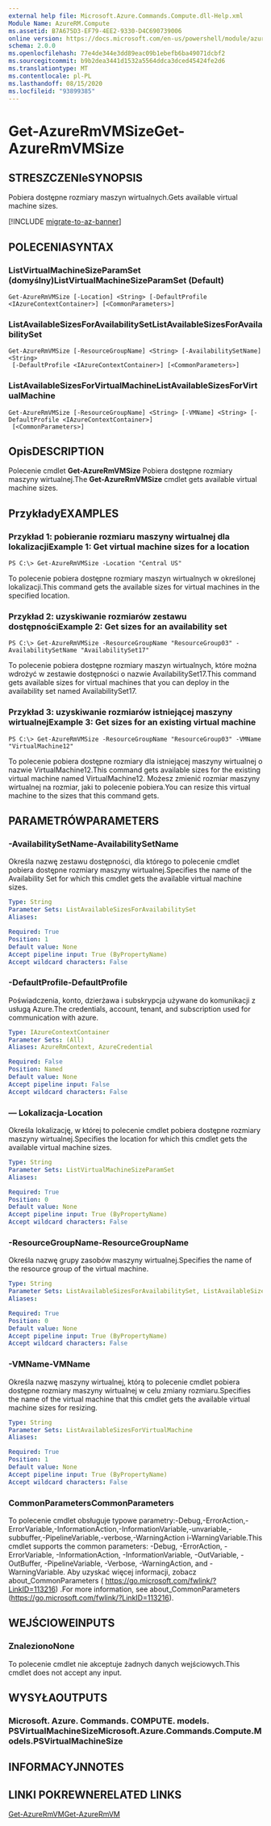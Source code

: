 ```yaml
---
external help file: Microsoft.Azure.Commands.Compute.dll-Help.xml
Module Name: AzureRM.Compute
ms.assetid: B7A675D3-EF79-4EE2-9330-D4C690739006
online version: https://docs.microsoft.com/en-us/powershell/module/azurerm.compute/get-azurermvmsize
schema: 2.0.0
ms.openlocfilehash: 77e4de344e3dd89eac09b1ebefb6ba49071dcbf2
ms.sourcegitcommit: b9b2dea3441d1532a5564ddca3dced45424fe2d6
ms.translationtype: MT
ms.contentlocale: pl-PL
ms.lasthandoff: 08/15/2020
ms.locfileid: "93899385"
---
```

# <span data-ttu-id="9536a-101">Get-AzureRmVMSize</span><span class="sxs-lookup"><span data-stu-id="9536a-101">Get-AzureRmVMSize</span></span>

## <span data-ttu-id="9536a-102">STRESZCZENIe</span><span class="sxs-lookup"><span data-stu-id="9536a-102">SYNOPSIS</span></span>
<span data-ttu-id="9536a-103">Pobiera dostępne rozmiary maszyn wirtualnych.</span><span class="sxs-lookup"><span data-stu-id="9536a-103">Gets available virtual machine sizes.</span></span>

[!INCLUDE [migrate-to-az-banner](../../includes/migrate-to-az-banner.md)]

## <span data-ttu-id="9536a-104">POLECENIA</span><span class="sxs-lookup"><span data-stu-id="9536a-104">SYNTAX</span></span>

### <span data-ttu-id="9536a-105">ListVirtualMachineSizeParamSet (domyślny)</span><span class="sxs-lookup"><span data-stu-id="9536a-105">ListVirtualMachineSizeParamSet (Default)</span></span>
```
Get-AzureRmVMSize [-Location] <String> [-DefaultProfile <IAzureContextContainer>] [<CommonParameters>]
```

### <span data-ttu-id="9536a-106">ListAvailableSizesForAvailabilitySet</span><span class="sxs-lookup"><span data-stu-id="9536a-106">ListAvailableSizesForAvailabilitySet</span></span>
```
Get-AzureRmVMSize [-ResourceGroupName] <String> [-AvailabilitySetName] <String>
 [-DefaultProfile <IAzureContextContainer>] [<CommonParameters>]
```

### <span data-ttu-id="9536a-107">ListAvailableSizesForVirtualMachine</span><span class="sxs-lookup"><span data-stu-id="9536a-107">ListAvailableSizesForVirtualMachine</span></span>
```
Get-AzureRmVMSize [-ResourceGroupName] <String> [-VMName] <String> [-DefaultProfile <IAzureContextContainer>]
 [<CommonParameters>]
```

## <span data-ttu-id="9536a-108">Opis</span><span class="sxs-lookup"><span data-stu-id="9536a-108">DESCRIPTION</span></span>
<span data-ttu-id="9536a-109">Polecenie cmdlet **Get-AzureRmVMSize** Pobiera dostępne rozmiary maszyny wirtualnej.</span><span class="sxs-lookup"><span data-stu-id="9536a-109">The **Get-AzureRmVMSize** cmdlet gets available virtual machine sizes.</span></span>

## <span data-ttu-id="9536a-110">Przykłady</span><span class="sxs-lookup"><span data-stu-id="9536a-110">EXAMPLES</span></span>

### <span data-ttu-id="9536a-111">Przykład 1: pobieranie rozmiaru maszyny wirtualnej dla lokalizacji</span><span class="sxs-lookup"><span data-stu-id="9536a-111">Example 1: Get virtual machine sizes for a location</span></span>
```
PS C:\> Get-AzureRmVMSize -Location "Central US"
```

<span data-ttu-id="9536a-112">To polecenie pobiera dostępne rozmiary maszyn wirtualnych w określonej lokalizacji.</span><span class="sxs-lookup"><span data-stu-id="9536a-112">This command gets the available sizes for virtual machines in the specified location.</span></span>

### <span data-ttu-id="9536a-113">Przykład 2: uzyskiwanie rozmiarów zestawu dostępności</span><span class="sxs-lookup"><span data-stu-id="9536a-113">Example 2: Get sizes for an availability set</span></span>
```
PS C:\> Get-AzureRmVMSize -ResourceGroupName "ResourceGroup03" -AvailabilitySetName "AvailabilitySet17"
```

<span data-ttu-id="9536a-114">To polecenie pobiera dostępne rozmiary maszyn wirtualnych, które można wdrożyć w zestawie dostępności o nazwie AvailabilitySet17.</span><span class="sxs-lookup"><span data-stu-id="9536a-114">This command gets available sizes for virtual machines that you can deploy in the availability set named AvailabilitySet17.</span></span>

### <span data-ttu-id="9536a-115">Przykład 3: uzyskiwanie rozmiarów istniejącej maszyny wirtualnej</span><span class="sxs-lookup"><span data-stu-id="9536a-115">Example 3: Get sizes for an existing virtual machine</span></span>
```
PS C:\> Get-AzureRmVMSize -ResourceGroupName "ResourceGroup03" -VMName "VirtualMachine12"
```

<span data-ttu-id="9536a-116">To polecenie pobiera dostępne rozmiary dla istniejącej maszyny wirtualnej o nazwie VirtualMachine12.</span><span class="sxs-lookup"><span data-stu-id="9536a-116">This command gets available sizes for the existing virtual machine named VirtualMachine12.</span></span>
<span data-ttu-id="9536a-117">Możesz zmienić rozmiar maszyny wirtualnej na rozmiar, jaki to polecenie pobiera.</span><span class="sxs-lookup"><span data-stu-id="9536a-117">You can resize this virtual machine to the sizes that this command gets.</span></span>

## <span data-ttu-id="9536a-118">PARAMETRÓW</span><span class="sxs-lookup"><span data-stu-id="9536a-118">PARAMETERS</span></span>

### <span data-ttu-id="9536a-119">-AvailabilitySetName</span><span class="sxs-lookup"><span data-stu-id="9536a-119">-AvailabilitySetName</span></span>
<span data-ttu-id="9536a-120">Określa nazwę zestawu dostępności, dla którego to polecenie cmdlet pobiera dostępne rozmiary maszyny wirtualnej.</span><span class="sxs-lookup"><span data-stu-id="9536a-120">Specifies the name of the Availability Set for which this cmdlet gets the available virtual machine sizes.</span></span>

```yaml
Type: String
Parameter Sets: ListAvailableSizesForAvailabilitySet
Aliases: 

Required: True
Position: 1
Default value: None
Accept pipeline input: True (ByPropertyName)
Accept wildcard characters: False
```

### <span data-ttu-id="9536a-121">-DefaultProfile</span><span class="sxs-lookup"><span data-stu-id="9536a-121">-DefaultProfile</span></span>
<span data-ttu-id="9536a-122">Poświadczenia, konto, dzierżawa i subskrypcja używane do komunikacji z usługą Azure.</span><span class="sxs-lookup"><span data-stu-id="9536a-122">The credentials, account, tenant, and subscription used for communication with azure.</span></span>

```yaml
Type: IAzureContextContainer
Parameter Sets: (All)
Aliases: AzureRmContext, AzureCredential

Required: False
Position: Named
Default value: None
Accept pipeline input: False
Accept wildcard characters: False
```

### <span data-ttu-id="9536a-123">— Lokalizacja</span><span class="sxs-lookup"><span data-stu-id="9536a-123">-Location</span></span>
<span data-ttu-id="9536a-124">Określa lokalizację, w której to polecenie cmdlet pobiera dostępne rozmiary maszyny wirtualnej.</span><span class="sxs-lookup"><span data-stu-id="9536a-124">Specifies the location for which this cmdlet gets the available virtual machine sizes.</span></span>

```yaml
Type: String
Parameter Sets: ListVirtualMachineSizeParamSet
Aliases: 

Required: True
Position: 0
Default value: None
Accept pipeline input: True (ByPropertyName)
Accept wildcard characters: False
```

### <span data-ttu-id="9536a-125">-ResourceGroupName</span><span class="sxs-lookup"><span data-stu-id="9536a-125">-ResourceGroupName</span></span>
<span data-ttu-id="9536a-126">Określa nazwę grupy zasobów maszyny wirtualnej.</span><span class="sxs-lookup"><span data-stu-id="9536a-126">Specifies the name of the resource group of the virtual machine.</span></span>

```yaml
Type: String
Parameter Sets: ListAvailableSizesForAvailabilitySet, ListAvailableSizesForVirtualMachine
Aliases: 

Required: True
Position: 0
Default value: None
Accept pipeline input: True (ByPropertyName)
Accept wildcard characters: False
```

### <span data-ttu-id="9536a-127">-VMName</span><span class="sxs-lookup"><span data-stu-id="9536a-127">-VMName</span></span>
<span data-ttu-id="9536a-128">Określa nazwę maszyny wirtualnej, którą to polecenie cmdlet pobiera dostępne rozmiary maszyny wirtualnej w celu zmiany rozmiaru.</span><span class="sxs-lookup"><span data-stu-id="9536a-128">Specifies the name of the virtual machine that this cmdlet gets the available virtual machine sizes for resizing.</span></span>

```yaml
Type: String
Parameter Sets: ListAvailableSizesForVirtualMachine
Aliases: 

Required: True
Position: 1
Default value: None
Accept pipeline input: True (ByPropertyName)
Accept wildcard characters: False
```

### <span data-ttu-id="9536a-129">CommonParameters</span><span class="sxs-lookup"><span data-stu-id="9536a-129">CommonParameters</span></span>
<span data-ttu-id="9536a-130">To polecenie cmdlet obsługuje typowe parametry:-Debug,-ErrorAction,-ErrorVariable,-InformationAction,-InformationVariable,-unvariable,-subbuffer,-PipelineVariable,-verbose,-WarningAction i-WarningVariable.</span><span class="sxs-lookup"><span data-stu-id="9536a-130">This cmdlet supports the common parameters: -Debug, -ErrorAction, -ErrorVariable, -InformationAction, -InformationVariable, -OutVariable, -OutBuffer, -PipelineVariable, -Verbose, -WarningAction, and -WarningVariable.</span></span> <span data-ttu-id="9536a-131">Aby uzyskać więcej informacji, zobacz about_CommonParameters ( https://go.microsoft.com/fwlink/?LinkID=113216) .</span><span class="sxs-lookup"><span data-stu-id="9536a-131">For more information, see about_CommonParameters (https://go.microsoft.com/fwlink/?LinkID=113216).</span></span>

## <span data-ttu-id="9536a-132">WEJŚCIOWE</span><span class="sxs-lookup"><span data-stu-id="9536a-132">INPUTS</span></span>

### <span data-ttu-id="9536a-133">Znaleziono</span><span class="sxs-lookup"><span data-stu-id="9536a-133">None</span></span>
<span data-ttu-id="9536a-134">To polecenie cmdlet nie akceptuje żadnych danych wejściowych.</span><span class="sxs-lookup"><span data-stu-id="9536a-134">This cmdlet does not accept any input.</span></span>

## <span data-ttu-id="9536a-135">WYSYŁA</span><span class="sxs-lookup"><span data-stu-id="9536a-135">OUTPUTS</span></span>

### <span data-ttu-id="9536a-136">Microsoft. Azure. Commands. COMPUTE. models. PSVirtualMachineSize</span><span class="sxs-lookup"><span data-stu-id="9536a-136">Microsoft.Azure.Commands.Compute.Models.PSVirtualMachineSize</span></span>

## <span data-ttu-id="9536a-137">INFORMACYJN</span><span class="sxs-lookup"><span data-stu-id="9536a-137">NOTES</span></span>

## <span data-ttu-id="9536a-138">LINKI POKREWNE</span><span class="sxs-lookup"><span data-stu-id="9536a-138">RELATED LINKS</span></span>

[<span data-ttu-id="9536a-139">Get-AzureRmVM</span><span class="sxs-lookup"><span data-stu-id="9536a-139">Get-AzureRmVM</span></span>](./Get-AzureRmVM.md)


